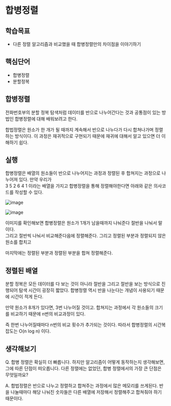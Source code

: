 # 합병정렬

## 학습목표
- 다른 정렬 알고리즘과 비교했을 때 합병정렬만의 차이점을 이야기하기

## 핵심단어
- 합병정렬
- 분할정복

## 합병정렬
전화번호부의 분할 정복 탐색처럼 데이터를 반으로 나누어간다는 것과 공통점이 있는 방법인 합병정렬에 대해 배워보려고 한다. 

합법정렬은 원소가 한 개가 될 때까지 계속해서 반으로 나누다가 다시 합쳐나가며 정렬하는 방식이다. 이 과정은 재귀적으로 구현되기 때문에 재귀에 대해서 알고 있으면 더 이해하기 쉽다.

## 실행
합병정렬은 배열의 원소들이 반으로 나누어지는 과정과 정렬된 후 합쳐지는 과정으로 나누어져 있다. 만약 우리가 <br>
3 5 2 6 4 1 이라는 배열을 가지고 합병정렬을 통해 정렬해야한다면 아래와 같은 의사코드를 작성할 수 있다.

![image](https://user-images.githubusercontent.com/67787525/191162691-cfce342a-38bb-48ee-8425-b7008eda10d0.png)

![image](https://user-images.githubusercontent.com/67787525/191162709-ae53f1ff-436a-4218-b95a-7a823478d27d.png)

이미지를 확인해보면 합병정렬은 원소가 1개가 남을때까지 나눠준다 절반을 나눠서 말이다. <br>
그리고 절반씩 나눠서 비교해준다음에 정렬해준다. 그리고 정렬된 부분과 정렬되지 않은 원소를 합치고 

마지막에는 정렬된 부분과 정렬된 부분을 합쳐 정렬해준다.

## 정렬된 배열
분할 정복은 모든 데이터를 다 보는 것이 아니라 절반을 그리고 절반을 보는 방식으로 진행되어 탐색 시간이 굉장히 짧았다. 합병정렬 역시 반을 나눈다는 개념이 사용되기 때문에 시간이 적게 든다.

만약 원소가 8개가 있다면, 3번 나누어질 것이고. 합쳐지는 과정에서 각 원소들의 크기를 비교하기 때문에 n번의 비교과정이 있다. 

즉 한번 나누어질때마다 n번의 비교 횟수가 추가되는 것이다. 따라서 합병정렬의 시간복잡도는 O(n log n) 이다.

## 생각해보기
Q. 합병 정렬은 확실히 더 빠릅니다. 하지만 알고리즘이 어떻게 동작하는지 생각해보면, 그에 따른 단점이 떠오릅니다.
다른 정렬에는 없었던, 합병 정렬에서의 가장 큰 단점은 무엇일까요? 

A. 합법정렬은 반으로 나누고 정렬하고 합쳐주는 과정에서 많은 메모리를 쓰게된다. 반을 나눌때마다 해당 나눠진 숫자들은 다른 배열에 저장해서 정렬해주고 합쳐줘야 하기 때문이다.
